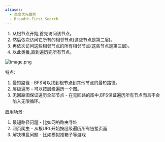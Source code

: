 ```yaml
---
aliases:
  - 宽度优先搜索
  - Breadth-First Search
---
```


1. 从根节点开始,首先访问该节点。
2. 然后依次访问它所有的相邻节点(这些节点是第二层)。
3. 再依次访问这些相邻节点的所有相邻节点(这些节点是第三层)。
4. 以此类推,直到遍历完所有节点。

![image.png](https://pic-1257412153.cos.ap-nanjing.myqcloud.com/images/2024/04/25/20240425140617-80bd1a.png)


特点:

1. 最短路径 - BFS可以找到根节点到其他节点的最短路径。
2. 层级遍历 - 可以按层级遍历一个图。
3. 无回路图保证遍历全部节点 - 在无回路的图中,BFS保证遍历所有节点而且不会陷入无限循环。

应用场景:

1. 最短路径问题 - 比如网络路由寻址
2. 网页爬虫 - 从根URL开始按层级遍历所有链接页面
3. 解决棋盘问题 - 比如模拟推箱子等游戏